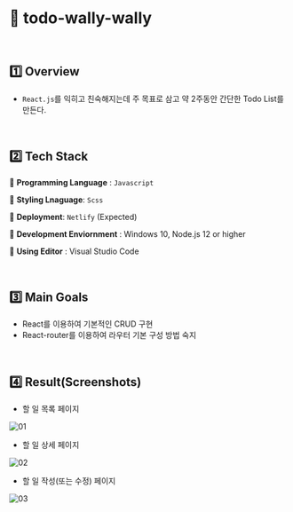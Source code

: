 # :page_with_curl: todo-wally-wally

<br>

## :one: Overview

- `React.js`를 익히고 친숙해지는데 주 목표로 삼고 약 2주동안 간단한 Todo List를 만든다.

<br>

## :two: Tech Stack

📍 **Programming Language** : `Javascript`

📍 **Styling Lnaguage**: `Scss`

📍 **Deployment**: `Netlify` (Expected)

📍 **Development Enviornment** : Windows 10, Node.js 12 or higher

📍 **Using Editor** : Visual Studio Code

<br>

## :three: Main Goals

- React를 이용하여 기본적인 CRUD 구현
- React-router를 이용하여 라우터 기본 구성 방법 숙지

<br>

## :four: Result(Screenshots)

- 할 일 목록 페이지

![01](https://user-images.githubusercontent.com/52685250/116001597-27b8de00-a630-11eb-8df3-514f18399083.PNG)

- 할 일 상세 페이지

![02](https://user-images.githubusercontent.com/52685250/116001599-28ea0b00-a630-11eb-91bf-031b3b7cd4da.PNG)

- 할 일 작성(또는 수정) 페이지

![03](https://user-images.githubusercontent.com/52685250/116001600-28ea0b00-a630-11eb-9e52-5b919479aae8.PNG)